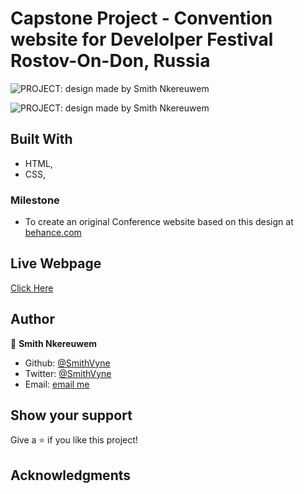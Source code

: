 #  Capstone Project - Convention website for Develolper Festival Rostov-On-Don, Russia

![PROJECT: design made by Smith Nkereuwem]()

![PROJECT: design made by Smith Nkereuwem]()

## Built With

- HTML,
- CSS,


### Milestone

- To create an original Conference website based on this design at [behance.com](https://www.behance.net/gallery/29845175/CC-Global-Summit-2015) 

## Live Webpage

[Click Here]()

## Author

👤 **Smith Nkereuwem**

- Github: [@SmithVyne](https://github.com/SmithVyne9)
- Twitter: [@SmithVyne](https://github.com/SmithVyne)
- Email: [email me](smithnkereuwem2@gmail.com)

## Show your support

Give a ⭐️ if you like this project!

## Acknowledgments

<!-- - This page is inspired by Behance
- Used Google Fonts for the fonts
- Used Fontawesome for the icons
- Used Bootstrap to style a few elements on the webpage.  -->